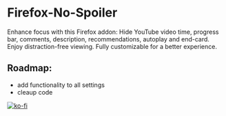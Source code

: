 # Firefox-No-Spoiler

Enhance focus with this Firefox addon: Hide YouTube video time, progress bar, comments, description, recommendations, autoplay and end-card. Enjoy distraction-free viewing. Fully customizable for a better experience.

## Roadmap:

- add functionality to all settings
- cleaup code

[![ko-fi](https://storage.ko-fi.com/cdn/kofi2.png?v=3)](https://ko-fi.com/P5P7NLC40)
